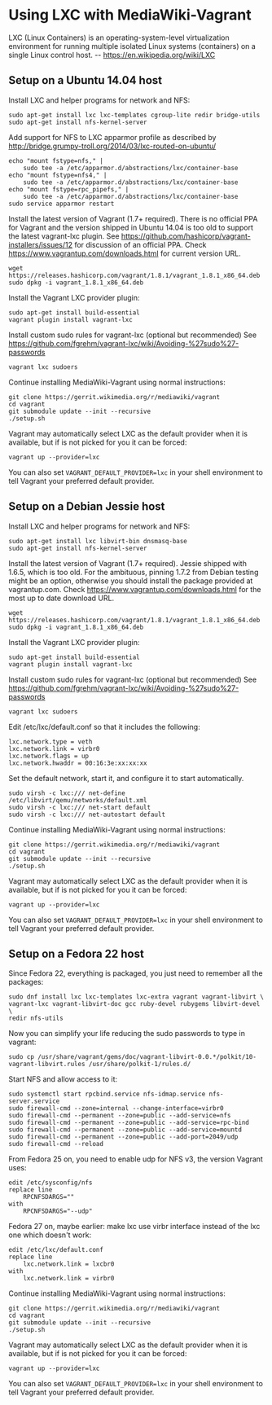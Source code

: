 Using LXC with MediaWiki-Vagrant
================================

LXC (Linux Containers) is an operating-system-level virtualization environment
for running multiple isolated Linux systems (containers) on a single Linux
control host. -- https://en.wikipedia.org/wiki/LXC


Setup on a Ubuntu 14.04 host
----------------------------

Install LXC and helper programs for network and NFS:

    sudo apt-get install lxc lxc-templates cgroup-lite redir bridge-utils
    sudo apt-get install nfs-kernel-server

Add support for NFS to LXC apparmor profile
as described by http://bridge.grumpy-troll.org/2014/03/lxc-routed-on-ubuntu/

    echo "mount fstype=nfs," |
        sudo tee -a /etc/apparmor.d/abstractions/lxc/container-base
    echo "mount fstype=nfs4," |
        sudo tee -a /etc/apparmor.d/abstractions/lxc/container-base
    echo "mount fstype=rpc_pipefs," |
        sudo tee -a /etc/apparmor.d/abstractions/lxc/container-base
    sudo service apparmor restart

Install the latest version of Vagrant (1.7+ required).
There is no official PPA for Vagrant and the version shipped in Ubuntu 14.04
is too old to support the latest vagrant-lxc plugin. See
https://github.com/hashicorp/vagrant-installers/issues/12 for discussion of an
official PPA.
Check https://www.vagrantup.com/downloads.html for current version URL.

    wget https://releases.hashicorp.com/vagrant/1.8.1/vagrant_1.8.1_x86_64.deb
    sudo dpkg -i vagrant_1.8.1_x86_64.deb

Install the Vagrant LXC provider plugin:

    sudo apt-get install build-essential
    vagrant plugin install vagrant-lxc

Install custom sudo rules for vagrant-lxc (optional but recommended)
See https://github.com/fgrehm/vagrant-lxc/wiki/Avoiding-%27sudo%27-passwords

    vagrant lxc sudoers

Continue installing MediaWiki-Vagrant using normal instructions:

    git clone https://gerrit.wikimedia.org/r/mediawiki/vagrant
    cd vagrant
    git submodule update --init --recursive
    ./setup.sh

Vagrant may automatically select LXC as the default provider when it is
available, but if is not picked for you it can be forced:

    vagrant up --provider=lxc

You can also set `VAGRANT_DEFAULT_PROVIDER=lxc` in your shell environment to
tell Vagrant your preferred default provider.

Setup on a Debian Jessie host
-----------------------------

Install LXC and helper programs for network and NFS:

    sudo apt-get install lxc libvirt-bin dnsmasq-base
    sudo apt-get install nfs-kernel-server

Install the latest version of Vagrant (1.7+ required).  Jessie shipped with
1.6.5, which is too old.  For the ambituous, pinning 1.7.2 from Debian
testing might be an option, otherwise you should install the package provided
at vagrantup.com. Check https://www.vagrantup.com/downloads.html for the
most up to date download URL.

    wget https://releases.hashicorp.com/vagrant/1.8.1/vagrant_1.8.1_x86_64.deb
    sudo dpkg -i vagrant_1.8.1_x86_64.deb

Install the Vagrant LXC provider plugin:

    sudo apt-get install build-essential
    vagrant plugin install vagrant-lxc

Install custom sudo rules for vagrant-lxc (optional but recommended)
See https://github.com/fgrehm/vagrant-lxc/wiki/Avoiding-%27sudo%27-passwords

    vagrant lxc sudoers

Edit /etc/lxc/default.conf so that it includes the following:

    lxc.network.type = veth
    lxc.network.link = virbr0
    lxc.network.flags = up
    lxc.network.hwaddr = 00:16:3e:xx:xx:xx

Set the default network, start it, and configure it to start automatically.

    sudo virsh -c lxc:/// net-define /etc/libvirt/qemu/networks/default.xml
    sudo virsh -c lxc:/// net-start default
    sudo virsh -c lxc:/// net-autostart default

Continue installing MediaWiki-Vagrant using normal instructions:

    git clone https://gerrit.wikimedia.org/r/mediawiki/vagrant
    cd vagrant
    git submodule update --init --recursive
    ./setup.sh

Vagrant may automatically select LXC as the default provider when it is
available, but if is not picked for you it can be forced:

    vagrant up --provider=lxc

You can also set `VAGRANT_DEFAULT_PROVIDER=lxc` in your shell environment to
tell Vagrant your preferred default provider.


Setup on a Fedora 22 host
----------------------------

Since Fedora 22, everything is packaged, you just need to remember all the
packages:

    sudo dnf install lxc lxc-templates lxc-extra vagrant vagrant-libvirt \
    vagrant-lxc vagrant-libvirt-doc gcc ruby-devel rubygems libvirt-devel \
    redir nfs-utils

Now you can simplify your life reducing the sudo passwords to type in vagrant:

    sudo cp /usr/share/vagrant/gems/doc/vagrant-libvirt-0.0.*/polkit/10-vagrant-libvirt.rules /usr/share/polkit-1/rules.d/

Start NFS and allow access to it:

    sudo systemctl start rpcbind.service nfs-idmap.service nfs-server.service
    sudo firewall-cmd --zone=internal --change-interface=virbr0
    sudo firewall-cmd --permanent --zone=public --add-service=nfs
    sudo firewall-cmd --permanent --zone=public --add-service=rpc-bind
    sudo firewall-cmd --permanent --zone=public --add-service=mountd
    sudo firewall-cmd --permanent --zone=public --add-port=2049/udp
    sudo firewall-cmd --reload

From Fedora 25 on, you need to enable udp for NFS v3, the version Vagrant uses:

    edit /etc/sysconfig/nfs
    replace line
        RPCNFSDARGS=""
    with
        RPCNFSDARGS="--udp"

Fedora 27 on, maybe earlier: make lxc use virbr interface instead of the lxc one
which doesn't work:

    edit /etc/lxc/default.conf
    replace line
        lxc.network.link = lxcbr0
    with
        lxc.network.link = virbr0

Continue installing MediaWiki-Vagrant using normal instructions:

    git clone https://gerrit.wikimedia.org/r/mediawiki/vagrant
    cd vagrant
    git submodule update --init --recursive
    ./setup.sh

Vagrant may automatically select LXC as the default provider when it is
available, but if is not picked for you it can be forced:

    vagrant up --provider=lxc

You can also set `VAGRANT_DEFAULT_PROVIDER=lxc` in your shell environment to
tell Vagrant your preferred default provider.
